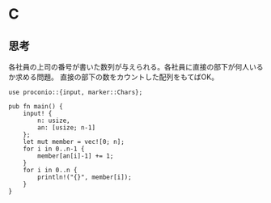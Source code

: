 # C
## 思考
各社員の上司の番号が書いた数列が与えられる。各社員に直接の部下が何人いるか求める問題。
直接の部下の数をカウントした配列をもてばOK。
```
use proconio::{input, marker::Chars};

pub fn main() {
    input! {
        n: usize,
        an: [usize; n-1]
    };
    let mut member = vec![0; n];
    for i in 0..n-1 {
        member[an[i]-1] += 1;
    }
    for i in 0..n {
        println!("{}", member[i]);
    }
}
```